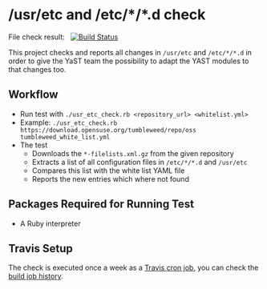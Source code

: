 /usr/etc and /etc/\*/\*.d check
==============================

File check result: &nbsp; [![Build Status](https://travis-ci.com/yast/yast2-usr-etc-test.svg?branch=master)](https://travis-ci.com/yast/yast2-usr-etc-test)

This project checks and reports all changes in `/usr/etc` and `/etc/*/*.d`
in order to give the YaST team the possibility to adapt the YAST modules to that
changes too.

## Workflow

- Run test with `./usr_etc_check.rb <repository_url> <whitelist.yml>`
- Example: `./usr_etc_check.rb https://download.opensuse.org/tumbleweed/repo/oss tumbleweed_white_list.yml`
- The test
  - Downloads the `*-filelists.xml.gz` from the given repository
  - Extracts a list of all configuration files in `/etc/*/*.d` and `/usr/etc`
  - Compares this list with the white list YAML file
  - Reports the new entries which where not found

## Packages Required for Running Test

- A Ruby interpreter

## Travis Setup

The check is executed once a week as a [Travis cron job](
https://docs.travis-ci.com/user/cron-jobs/), you can check the [build job
history](https://travis-ci.com/github/yast/yast2-usr-etc-test/builds).